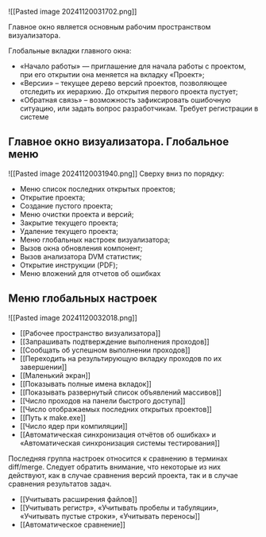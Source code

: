 ![[Pasted image 20241120031702.png]]

Главное окно является основным рабочим пространством визуализатора.

Глобальные вкладки главного окна: 
 - «Начало работы» — приглашение для начала работы с проектом, при его открытии она меняется на вкладку «Проект»; 
 - «Версии» – текущее дерево версий проектов, позволяющее отследить их иерархию. До открытия первого проекта пустует; 
 - «Обратная связь» – возможность зафиксировать ошибочную ситуацию, или задать вопрос разработчикам. Требует регистрации в системе

## Главное окно визуализатора. Глобальное меню
![[Pasted image 20241120031940.png]]
Сверху вниз по порядку: 
- Меню список последних открытых проектов; 
- Открытие проекта; 
- Создание пустого проекта; 
- Меню очистки проекта и версий; 
- Закрытие текущего проекта; 
- Удаление текущего проекта; 
- Меню глобальных настроек визуализатора; 
- Вызов окна обновления компонент; 
- Вызов анализатора DVM статистик; 
- Открытие инструкции (PDF); 
- Меню вложений для отчетов об ошибках

## Меню глобальных настроек

![[Pasted image 20241120032018.png]]

- [[Рабочее пространство визуализатора]]
- [[Запрашивать подтверждение выполнения проходов]]
- [[Сообщать об успешном выполнении проходов]]
- [[Переходить на результирующую вкладку проходов по их завершении]]
- [[Маленький экран]]
- [[Показывать полные имена вкладок]]
- [[Показывать развернутый список объявлений массивов]]
- [[Число проходов на панели быстрого доступа]]
- [[Число отображаемых последних открытых проектов]]
- [[Путь к make.exe]]
- [[Число ядер при компиляции]]
- [[Автоматическая синхронизация отчётов об ошибках» и «Автоматическая синхронизация системы тестирования]]

Последняя группа настроек относится к сравнению в терминах diff/merge. Следует обратить внимание, что некоторые из них действуют, как в случае сравнения версий проекта, так и в случае сравнения результатов задач. 
- [[Учитывать расширения файлов]]
- [[Учитывать регистр», «Учитывать пробелы и табуляции», «Учитывать пустые строки», «Учитывать переносы]]
- [[Автоматическое сравнение]]
